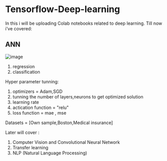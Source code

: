 # Tensorflow-Deep-learning
In this i will be uploading Colab notebooks related to deep learning.
Till now i've covered: 
## ANN 

![image](https://user-images.githubusercontent.com/66859648/155835671-fc93a964-d943-4e33-b03f-1f646949f034.png)

1. regression
2. classification

Hyper parameter tunning:

1. optimizers = Adam,SGD 
2. tunning the number of layers,neurons to get optimized solution
3. learning rate
4. actication function = "relu"
5. loss function = mae , mse

Datasets = [Own sample,Boston,Medical insurance]


Later will cover : 
1. Computer Vision and Convolutional Neural Network
2. Transfer learning 
3. NLP (Natural Language Processing)
